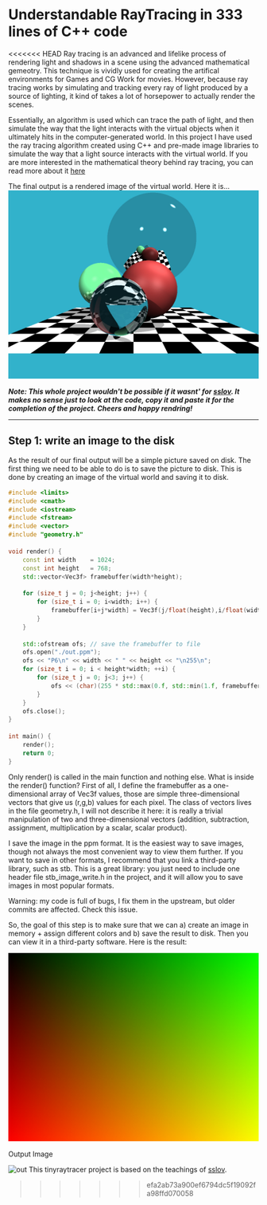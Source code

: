 # Understandable RayTracing in 333 lines of C++ code

<<<<<<< HEAD
Ray tracing is an advanced and lifelike process of rendering light and shadows in a scene using the advanced mathematical gemeotry. This technique is vividly used for creating the artifical environments for Games and CG Work for movies. However, because ray tracing works by simulating and tracking every ray of light produced by a source of lighting, it kind of takes a lot of horsepower to actually render the scenes.

Essentially, an algorithm is used which can trace the path of light, and then simulate the way that the light interacts with the virtual objects when it ultimately hits in the computer-generated world. In this project I have used the ray tracing algorithm created using C++ and pre-made image libraries to simulate the way that a light source interacts with the virtual world. If you are more interested in the mathematical theory behind ray tracing, you can read more about it [here](https://www.scratchapixel.com/lessons/3d-basic-rendering/introduction-to-ray-tracing/ray-tracing-practical-example)

The final output is a rendered image of the virtual world. Here it is...
![out](/out.jpg)

***Note: This whole project wouldn't be possible if it wasnt' for [sslov](https://github.com/ssloy/tinyraytracer/). It makes no sense just to look at the code, copy it and paste it for the completion of the project. Cheers and happy rendring!***

------------------------------

## Step 1: write an image to the disk

As the result of our final output will be a simple picture saved on disk. The first thing we need to be able to do is to save the picture to disk. This is done by creating an image of the virtual world and saving it to disk.

```cpp
#include <limits>
#include <cmath>
#include <iostream>
#include <fstream>
#include <vector>
#include "geometry.h"

void render() {
    const int width    = 1024;
    const int height   = 768;
    std::vector<Vec3f> framebuffer(width*height);

    for (size_t j = 0; j<height; j++) {
        for (size_t i = 0; i<width; i++) {
            framebuffer[i+j*width] = Vec3f(j/float(height),i/float(width), 0);
        }
    }

    std::ofstream ofs; // save the framebuffer to file
    ofs.open("./out.ppm");
    ofs << "P6\n" << width << " " << height << "\n255\n";
    for (size_t i = 0; i < height*width; ++i) {
        for (size_t j = 0; j<3; j++) {
            ofs << (char)(255 * std::max(0.f, std::min(1.f, framebuffer[i][j])));
        }
    }
    ofs.close();
}

int main() {
    render();
    return 0;
}
```

Only render() is called in the main function and nothing else. What is inside the render() function? First of all, I define the framebuffer as a one-dimensional array of Vec3f values, those are simple three-dimensional vectors that give us (r,g,b) values for each pixel. The class of vectors lives in the file geometry.h, I will not describe it here: it is really a trivial manipulation of two and three-dimensional vectors (addition, subtraction, assignment, multiplication by a scalar, scalar product).

I save the image in the ppm format. It is the easiest way to save images, though not always the most convenient way to view them further. If you want to save in other formats, I recommend that you link a third-party library, such as stb. This is a great library: you just need to include one header file stb_image_write.h in the project, and it will allow you to save images in most popular formats.

Warning: my code is full of bugs, I fix them in the upstream, but older commits are affected. Check this issue.

So, the goal of this step is to make sure that we can a) create an image in memory + assign different colors and b) save the result to disk. Then you can view it in a third-party software. Here is the result:

![prototype](/prototype.jpg)

Output Image

![out](https://user-images.githubusercontent.com/86592569/138553600-1beee55d-3ee1-4bad-9fe1-4578f1b36189.jpg)
This tinyraytracer project is based on the teachings of [sslov](https://github.com/ssloy/tinyraytracer/).
>>>>>>> efa2ab73a900ef6794dc5f19092fa98ffd070058

